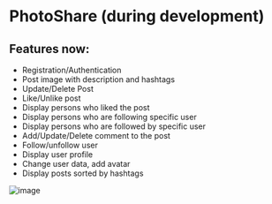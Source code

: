# PhotoShare (during development)

## Features now:
- Registration/Authentication
- Post image with description and hashtags
- Update/Delete Post
- Like/Unlike post
- Display persons who liked the post
- Display persons who are following specific user
- Display persons who are followed by specific user
- Add/Update/Delete comment to the post
- Follow/unfollow user
- Display user profile
- Change user data, add avatar
- Display posts sorted by hashtags

![image](https://github.com/swietlikm/photoshare_django/assets/121583766/60743a97-9ab1-4a00-bed8-bdabcb5f0ca0)

